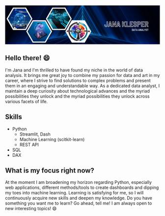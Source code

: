 ![my_gitub_banner](github_banner.png)

## Hello there! :smile:
I'm Jana and I'm thrilled to have found my niche in the world of data analysis. It brings me great joy to combine 
my passion for data and art in my career, where I strive to find solutions to complex problems and present them in an 
engaging and understandable way. 
As a dedicated data analyst, I maintain a deep curiosity about technological advances and the myriad possibilities they 
unlock and the myriad possibilities they unlock across various facets of life.

## Skills

- Python
  - Streamlit, Dash
  - Machine Learning (scitkit-learn)
  - REST API
- SQL
- DAX

## What is my focus right now?
At the moment I am broadening my horizon regarding Python, especially web applications, different methods/tools to 
create dashboards and dipping my toes into machine learning. Learning is satisfying for me, so I will continuously 
acquire new skills and deepen my knowledge. 
Do you have something you want me to learn? Go ahead, tell me! I am always open to new interesting topics! :smile:


<!--
**J-Klesper/J-Klesper** is a ✨ _special_ ✨ repository because its `README.md` (this file) appears on your GitHub profile.

Here are some ideas to get you started:

- 🔭 I’m currently working on ...
- 🌱 I’m currently learning ...
- 👯 I’m looking to collaborate on ...
- 🤔 I’m looking for help with ...
- 💬 Ask me about ...
- 📫 How to reach me: ...
- 😄 Pronouns: ...
- ⚡ Fun fact: ...
-->
